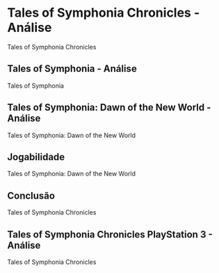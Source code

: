 ---
---

# Tales of Symphonia Chronicles - Análise

Tales of Symphonia Chronicles

## Tales of Symphonia - Análise

Tales of Symphonia

## Tales of Symphonia: Dawn of the New World - Análise

Tales of Symphonia: Dawn of the New World

## Jogabilidade

Tales of Symphonia: Dawn of the New World

## Conclusão

Tales of Symphonia Chronicles

## Tales of Symphonia Chronicles PlayStation 3 - Análise

Tales of Symphonia Chronicles
